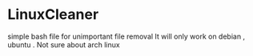 # LinuxCleaner
simple bash file for unimportant file removal
It will only work on debian , ubuntu . Not sure about arch linux
